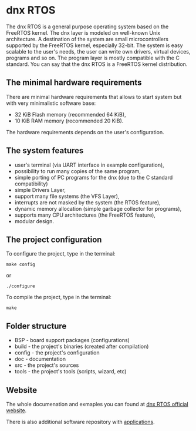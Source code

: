 # dnx RTOS

The dnx RTOS  is  a  general  purpose operating  system  based  on  the FreeRTOS
kernel. The dnx layer is modeled on  well-known Unix architecture. A destination
of  the  system  are  small  microcontrollers supported by the FreeRTOS kernel,
especially  32-bit. The system  is easy scalable to the user's needs,  the user
can write own drivers,  virtual devices, programs and so on. The program layer
is mostly compatible with the C standard. You can say that the dnx RTOS is a
FreeRTOS kernel distribution.

## The minimal hardware requirements
There are minimal hardware requirements that allows to start system but with
very minimalistic software base:
- 32 KiB Flash memory (recommended 64 KiB),
- 10 KiB RAM memory (recommended 20 KiB).

The hardware requirements depends on the user's configuration.

## The system features
- user's terminal (via UART interface in example configuration),
- possibility to run many copies of the same program,
- simple porting of PC programs for the dnx (due to the C standard compatibility)
- simple Drivers Layer,
- support many file systems (the VFS Layer),
- interrupts are not masked by the system (the RTOS feature),
- dynamic memory allocation (simple garbage collector for programs),
- supports many CPU architectures (the FreeRTOS feature),
- modular design.

## The project configuration
To configure the project, type in the terminal:
```
make config
```
or
```
./configure
```

To compile the project, type in the terminal:
```
make
```

## Folder structure
- BSP    - board support packages (configurations)
- build  - the project's binaries (created after compilation)
- config - the project's configuration
- doc    - documentation
- src    - the project's sources
- tools  - the project's tools (scripts, wizard, etc)

## Website
The whole documenation and exmaples you can found at
[dnx RTOS official website](http://www.dnx-rtos.org).

There is also additional software repository with
[applications](https://github.com/devdnl/dnx-rtos-apps).

